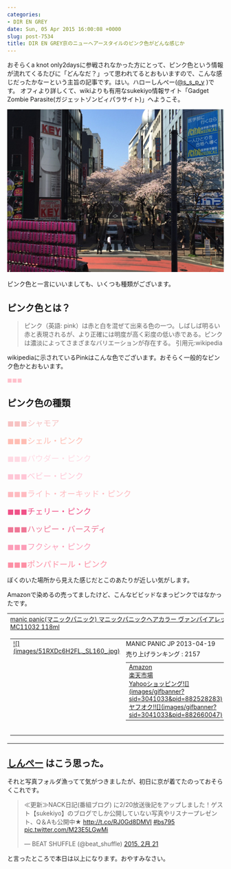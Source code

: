 ```yaml
---
categories:
- DIR EN GREY
date: Sun, 05 Apr 2015 16:00:08 +0000
slug: post-7534
title: DIR EN GREY京のニューヘアースタイルのピンク色がどんな感じか
---
```


おそらくa knot only2daysに参戦されなかった方にとって、ピンク色という情報が流れてくるたびに「どんなだ？」って思われてるとおもいますので、こんな感じだったかなーという主旨の記事です。はい。<!--more-->ハローしんぺー(<a href="https://twitter.com/s_s_p_y" target="_blank">@s_s_p_y</a> )です。
オフィより詳しくて、wikiよりも有用なsukekiyo情報サイト「Gadget Zombie Parasite(ガジェットゾンビィパラサイト)」へようこそ。

![](images/IIMG_6641.jpg)

ピンク色と一言にいいましても、いくつも種類がございます。
<h2>ピンク色とは？</h2>
<blockquote>ピンク（英語: pink）は赤と白を混ぜて出来る色の一つ。しばしば明るい赤と表現されるが、より正確には明度が高く彩度の低い赤である。ピンクは濃淡によってさまざまなバリエーションが存在する。
引用元:wikipedia</blockquote>
wikipediaに示されているPinkはこんな色でございます。おそらく一般的なピンク色かとおもいます。

<span style="color: #ffc0cb;">◼︎◼︎◼︎</span>
<h2>ピンク色の種類</h2>
<span style="color: #f7c2c2; font-size: 14pt;">◼︎◼︎◼︎シャモア</span>

<span style="color: #ffbdb3; font-size: 14pt;">◼︎◼︎◼︎シェル・ピンク</span>

<span style="color: #ffd9e3; font-size: 14pt;">◼︎◼︎◼︎パウダー・ピンク</span>

<span style="color: #ffc6d6; font-size: 14pt;">◼︎◼︎◼︎ベビー・ピンク</span>

<span style="color: #ffbbc0; font-size: 14pt;">◼︎◼︎◼︎ライト・オーキッド・ピンク</span>

<span style="color: #f05187; font-size: 14pt;">◼︎◼︎◼︎チェリー・ピンク</span>

<span style="color: #ef7796; font-size: 14pt;">◼︎◼︎◼︎ハッピー・バースディ</span>

<span style="color: #fc9db8; font-size: 14pt;">◼︎◼︎◼︎フクシャ・ピンク</span>

<span style="color: #fd90a5; font-size: 14pt;">◼︎◼︎◼︎ポンパドール・ピンク</span>

ぼくのいた場所から見えた感じだとこのあたりが近しい気がします。

Amazonで染めるの売ってましたけど、こんなビビッドなまっピンクではなかったです。
<table style="border: none;" border="0" cellpadding="5">
<tbody>
<tr>
<td style="border: none; text-align: left;"><a href="http://www.amazon.co.jp/exec/obidos/ASIN/B0047Z4DNY/warawareotoko-22/ref=nosim/" target="_top" rel="nofollow">manic panic(マニックパニック) マニックパニックヘアカラー ヴァンパイアレッド MC11032 118ml</a></td>
</tr>
<tr>
<td style="border: none;">
<table style="border: none;" border="0" cellpadding="0">
<tbody>
<tr>
<td style="border: none;" valign="top"><a href="http://www.amazon.co.jp/exec/obidos/ASIN/B0047Z4DNY/warawareotoko-22/ref=nosim/" target="_top" rel="nofollow">![](images/51RXDc6H2FL._SL160_.jpg)</a></td>
<td style="border: none; text-align: left;" valign="top">
<div class="kaerebalink-detail" style="margin-bottom: 5px;">MANIC PANIC JP 2013-04-19</div>
<div class="kaerebalink-salesranking" style="margin-bottom: 5px;">売り上げランキング : 2157</div>
<table style="border: none; margin-top: 10px;">
<tbody>
<tr>
<td style="border: none; text-align: left;">
<div class="shoplinkamazon" style="margin-right: 5px;"><a href="http://www.amazon.co.jp/gp/search?keywords=%83j%83b%83N%83p%83j%83b%83N%83w%83A%83J%83%89%81%5B&amp;__mk_ja_JP=%83J%83%5E%83J%83i&amp;tag=warawareotoko-22" target="_blank" rel="nofollow">Amazon</a></div>
<div class="shoplinkrakuten" style="margin-right: 5px;"><a href="http://hb.afl.rakuten.co.jp/hgc/0f6e221b.2eb9748a.0f6e221c.35cc1e84/?pc=http%3A%2F%2Fsearch.rakuten.co.jp%2Fsearch%2Fmall%2F%25E3%2583%258B%25E3%2583%2583%25E3%2582%25AF%25E3%2583%2591%25E3%2583%258B%25E3%2583%2583%25E3%2582%25AF%25E3%2583%2598%25E3%2582%25A2%25E3%2582%25AB%25E3%2583%25A9%25E3%2583%25BC%2F-%2Ff.1-p.1-s.1-sf.0-st.A-v.2%3Fx%3D0%26scid%3Daf_ich_link_urltxt%26m%3Dhttp%3A%2F%2Fm.rakuten.co.jp%2F" target="_blank" rel="nofollow">楽天市場</a></div>
<div class="shoplinkyahoo" style="margin-right: 5px;"><a href="http://ck.jp.ap.valuecommerce.com/servlet/referral?sid=3041033&amp;pid=882528283&amp;vc_url=http%3A%2F%2Fsearch.shopping.yahoo.co.jp%2Fsearch%3Fp%3D%25E3%2583%258B%25E3%2583%2583%25E3%2582%25AF%25E3%2583%2591%25E3%2583%258B%25E3%2583%2583%25E3%2582%25AF%25E3%2583%2598%25E3%2582%25A2%25E3%2582%25AB%25E3%2583%25A9%25E3%2583%25BC" target="_blank" rel="nofollow">Yahooショッピング![](images/gifbanner?sid=3041033&amp;pid=882528283)</a></div>
<div class="shoplinkyahooAuc" style="margin-right: 5px;"><a href="http://ck.jp.ap.valuecommerce.com/servlet/referral?sid=3041033&amp;pid=882660047&amp;vc_url=http%3A%2F%2Fauctions.search.yahoo.co.jp%2Fsearch%3Fvo%3D%26ve%3D%26auccat%3D0%26aucminprice%3D%26aucmaxprice%3D%26aucmin_bidorbuy_price%3D%26aucmax_bidorbuy_price%3D%26loc_cd%3D0%26abatch%3D0%26istatus%3D0%26filtered%3D1%26ei%3DUTF-8%26tab_ex%3Dcommerce%26va%3D%25E3%2583%258B%25E3%2583%2583%25E3%2582%25AF%25E3%2583%2591%25E3%2583%258B%25E3%2583%2583%25E3%2582%25AF%25E3%2583%2598%25E3%2582%25A2%25E3%2582%25AB%25E3%2583%25A9%25E3%2583%25BC" target="_blank" rel="nofollow">ヤフオク!![](images/gifbanner?sid=3041033&amp;pid=882660047)</a></div></td>
<td style="vertical-align: bottom; padding-left: 10px; font-size: x-small; border: none;">by <a href="http://kaereba.com" target="_blank" rel="nofollow">カエレバ</a></td>
</tr>
</tbody>
</table>
&nbsp;</td>
</tr>
</tbody>
</table>
</td>
</tr>
</tbody>
</table>
<h2><a href="https://twitter.com/s_s_p_y" target="_blank">しんぺー</a> はこう思った。</h2>
それと写真フォルダ漁ってて気がつきましたが、初日に京が着てたのっておそらくこれです。
<blockquote class="twitter-tweet" lang="ja">≪更新≫NACK日記(番組ブログ) に2/20放送後記をアップしました！ゲスト【sukekiyo】のブログでしか公開していない写真やリスナープレゼント、Q＆Aも公開中★ <a href="http://t.co/RJ0Gd8DMVI">http://t.co/RJ0Gd8DMVI</a> <a href="https://twitter.com/hashtag/bs795?src=hash">#bs795</a> <a href="http://t.co/M23E5LGwMi">pic.twitter.com/M23E5LGwMi</a>

— BEAT SHUFFLE (@beat_shuffle) <a href="https://twitter.com/beat_shuffle/status/569002134345109505">2015, 2月 21</a></blockquote>
<script src="//platform.twitter.com/widgets.js" async="" charset="utf-8"></script>

と言ったところで本日は以上になります。おやすみなさい。